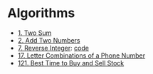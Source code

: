 # Algorithms

 - [1. Two Sum](two-sum.md)
 - [2. Add Two Numbers](add-two-numbers.md)
 - [7. Reverse
   Integer](https://leetcode.com/problems/reverse-integer/):
   [code](reverse-integer.md)
 - [17. Letter Combinations of a Phone
   Number](letter-combinations-of-a-phone-number.md)
 - [121. Best Time to Buy and Sell
   Stock](best-time-to-buy-and-sell-stock.md)
